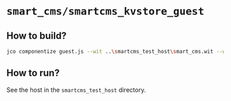 # `smart_cms/smartcms_kvstore_guest`

## How to build?

```bash
jco componentize guest.js --wit ..\smartcms_test_host\smart_cms.wit --world-name app -o ..\smartcms_test_host\guest.wasm --disable stdio random clocks
```

## How to run?

See the host in the `smartcms_test_host` directory.